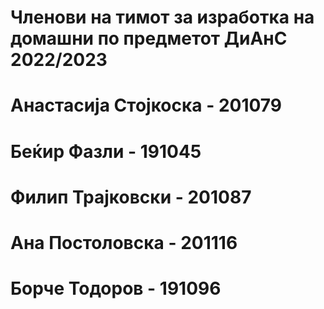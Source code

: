 # Членови на тимот за изработка на домашни по предметот ДиАнС 2022/2023
 
# Анастасија Стојкоска - 201079
# Беќир Фазли - 191045
# Филип Трајковски - 201087
# Ана Постоловска - 201116
# Борче Тодоров - 191096

